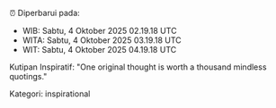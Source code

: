 ⏰ Diperbarui pada:
- WIB: Sabtu, 4 Oktober 2025 02.19.18 UTC
- WITA: Sabtu, 4 Oktober 2025 03.19.18 UTC
- WIT: Sabtu, 4 Oktober 2025 04.19.18 UTC

Kutipan Inspiratif:
"One original thought is worth a thousand mindless quotings."


Kategori: inspirational

